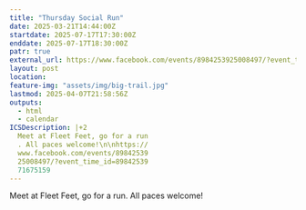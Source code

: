 ```yaml
---
title: "Thursday Social Run"
date: 2025-03-21T14:44:00Z
startdate: 2025-07-17T17:30:00Z
enddate: 2025-07-17T18:30:00Z
patr: true
external_url: https://www.facebook.com/events/8984253925008497/?event_time_id=8984253971675159
layout: post
location: 
feature-img: "assets/img/big-trail.jpg"
lastmod: 2025-04-07T21:58:56Z
outputs:
  - html
  - calendar
ICSDescription: |+2
  Meet at Fleet Feet, go for a run  . All paces welcome!\n\nhttps://  www.facebook.com/events/89842539  25008497/?event_time_id=89842539  71675159
---
```


Meet at Fleet Feet, go for a run. All paces welcome!<br>
  <br>
  

